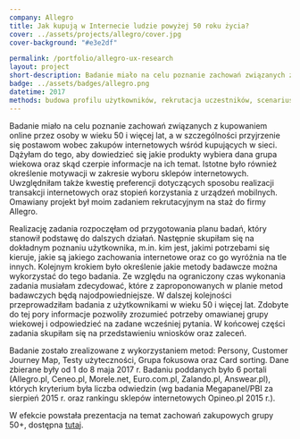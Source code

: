 ```yaml
---
company: Allegro
title: Jak kupują w Internecie ludzie powyżej 50 roku życia?
cover: ../assets/projects/allegro/cover.jpg
cover-background: "#e3e2df"

permalink: /portfolio/allegro-ux-research
layout: project
short-description: Badanie miało na celu poznanie zachowań związanych z&nbsp;kupowaniem online przez osoby w&nbsp;wieku 50 i&nbsp;więcej lat
badge: ../assets/badges/allegro.png
datetime: 2017
methods: budowa profilu użytkowników, rekrutacja uczestników, scenariusze, sesja badania użytkowników, persony, mapowanie podróży użytkownika (Customer Journey Map), sortowanie kart (Card sorting), testy użyteczności, grupa fokusowa, grupowanie wyników, prezentacja
---
```


Badanie miało na celu poznanie zachowań związanych z&nbsp;kupowaniem online przez osoby w&nbsp;wieku 50 i&nbsp;więcej lat, a&nbsp;w&nbsp;szczególności przyjrzenie się postawom wobec zakupów internetowych wśród kupujących w&nbsp;sieci. Dążyłam do tego, aby dowiedzieć się jakie produkty wybiera dana grupa wiekowa oraz skąd czerpie informacje na ich temat. Istotne było również określenie motywacji w&nbsp;zakresie wyboru sklepów internetowych. Uwzględniłam także kwestię preferencji dotyczących sposobu realizacji transakcji internetowych oraz stopień korzystania z&nbsp;urządzeń mobilnych. Omawiany projekt był moim zadaniem rekrutacyjnym na staż do firmy Allegro.

Realizację zadania rozpoczęłam od przygotowania planu badań, który stanowił podstawę do dalszych działań. Następnie skupiłam się na dokładnym poznaniu użytkownika, m.in. kim jest, jakimi potrzebami się kieruje, jakie są jakiego zachowania internetowe oraz co go wyróżnia na tle innych. Kolejnym krokiem było określenie jakie metody badawcze można wykorzystać do tego badania. Ze względu na ograniczony czas wykonania zadania musiałam zdecydować, które z&nbsp;zaproponowanych w&nbsp;planie metod badawczych będą najodpowiedniejsze. W dalszej kolejności przeprowadziłam badania z&nbsp;użytkownikami w&nbsp;wieku 50 i&nbsp;więcej lat. Zdobyte do tej pory informacje pozwoliły zrozumieć potrzeby omawianej grupy wiekowej i&nbsp;odpowiedzieć na zadane wcześniej pytania. W&nbsp;końcowej części zadania skupiłam się na przedstawieniu wniosków oraz zaleceń.

Badanie zostało zrealizowane z&nbsp;wykorzystaniem metod: Persony, Customer Journey Map, Testy użyteczności, Grupa fokusowa oraz Card sorting. Dane zbierane były od 1&nbsp;do 8&nbsp;maja 2017&nbsp;r. Badaniu poddanych było 6&nbsp;portali (Allegro.pl, Ceneo.pl, Morele.net, Euro.com.pl, Zalando.pl, Answear.pl), których kryterium była liczba odwiedzin (wg badania Megapanel/PBI za sierpień 2015&nbsp;r. oraz rankingu sklepów internetowych Opineo.pl 2015&nbsp;r.).

W efekcie powstała prezentacja na temat zachowań zakupowych grupy 50+, dostępna <a href="../assets/projects/allegro/ux-allegro-presentation.pdf">tutaj</a>.
